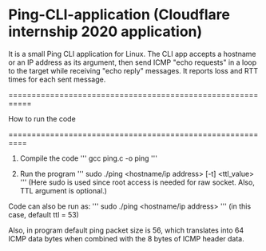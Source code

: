 # Ping-CLI-application (Cloudflare internship 2020 application)

It is a small Ping CLI application for Linux. The CLI app accepts a hostname or an IP address as its argument, then send ICMP "echo requests" in a loop to the target while receiving "echo reply" messages. It reports loss and RTT times for each sent message.


===========================================================

How to run the code

==========================================================


1. Compile the code
'''
gcc ping.c -o ping
'''

2. Run the program
'''
sudo ./ping <hostname/ip address> [-t] <ttl_value>
'''
(Here sudo is used since root access is needed for raw socket. Also, TTL argument is optional.)

Code can also be run as:
'''
sudo ./ping <hostname/ip address>
'''
(in this case, default ttl = 53)

Also, in program default ping packet size is 56, which translates into 64 ICMP data bytes when combined with the 8 bytes of ICMP header data.
